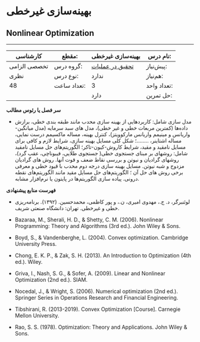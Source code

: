 # بهینه‌سازی غیرخطی
## Nonlinear Optimization
_______________________________________________________________________________
| کارشناسی     | مقطع:       | بهینه‌سازی غیرخطی                                      | نام درس:    |
| ------------ | ----------- | ------------------------------------------------------ | ----------- |
| تخصصی الزامی | گروه درس:   | [تحقیق در عملیات](../mandatory/Operations-research.md) | پیش‌نیاز:   |
| نظری         | نوع درس:    | ندارد                                                  | هم‌نیاز:    |
| 48           | تعداد ساعت: | 3                                                      | تعداد واحد: |
|              |             |  دارد                                                  | حل تمرین:   |

**سر فصل یا رئوس مطالب**


- مدل سازی شامل: کاربردهایی از بهینه سازی محدب مانند طبقه بندی خطی، برازش داده‌ها (کمترین مربعات خطی و غیر خطی)، مدل های سبد سرمایه (مدل میانگین-واریانس و مینیمم واریانس مارکوویتز)، کنترل بهینه، مساله ماکسیمم درست نمایی، مساله اشتاینر، ........؛ شکل کلی مسایل بهینه سازی، شرایط لازم و کافی برای مسایل نامقید و مقید، شرایط کاروش-کیون-تاکر؛ الگوریتم‌های حل مسایل نامقید شامل: روشهای بر مبنای جستجوی خطی( جستجوی طلایی، فیبوناچی، عقب گرد)، روشهای گرادیان و نیوتن و بررسی نقاط ضعف و قوت آنها. روش های گرادیان مزدوج و شبه نیوتن. مسایل بهینه سازی درجه دوم محدب با قیود خطی و معرفی برخی روش های حل آن ؛ الگوریتم‌های حل مسایل مقید مانند الگوریتم‌های نقطه درونی. پیاده سازی الگوریتم‌ها  در پایتون یا نرم‌افزار مشابه.


**فهرست منابع پیشنهادی**

- لوئنبرگر، د. ج.، مهدوی امیری، ن.، و پور کاظمی، محمدحسین. (۱۳۹۲). برنامه‌ریزی خطی و غیرخطی. تهران: دانشگاه صنعتی شریف.

- Bazaraa, M., Sherali, H. D., & Shetty, C. M. (2006). Nonlinear Programming: Theory and Algorithms (3rd ed.). John Wiley & Sons.

- Boyd, S., & Vandenberghe, L. (2004). Convex optimization. Cambridge University Press.

- Chong, E. K. P., & Zak, S. H. (2013). An Introduction to Optimization (4th ed.). Wiley.

- Griva, I., Nash, S. G., & Sofer, A. (2009). Linear and Nonlinear Optimization (2nd ed.). SIAM.

- Nocedal, J., & Wright, S. (2006). Numerical optimization (2nd ed.). Springer Series in Operations Research and Financial Engineering.

- Tibshirani, R. (2013-2019). Convex Optimization [Course]. Carnegie Mellon University.

- Rao, S. S. (1978). Optimization: Theory and Applications. John Wiley & Sons.
